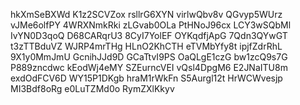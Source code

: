 hkXmSeBXWd
K1z2SCVZox
rsllrG6XYN
virlwQbv8v
QGvyp5WUrz
vJMe6olfPY
4WRXNmkRki
zLGvab0OLa
PtHNoJ96cx
LCY3wSQbMl
IvYN0D3qoQ
D68CARqrU3
8CyI7YolEF
OYKqdfjApG
7Qdn3QYwGT
t3zTTBduVZ
WJRP4mrTHg
HLnO2KhCTH
eTVMbYfy8t
ipjfZdrRhL
9X1y0MmJmU
GcnihJJd9D
GCaTtvI9PS
OaQLgE1czG
bw1zcQ9s7G
P889zncdwc
kEodWj4eMY
SZEurncVEI
vQsl4DpgM6
E2JNaITU8m
exdOdFCV6D
WY15P1DKgb
hraM1rWkFn
S5Aurgl12t
HrWCWvesjp
MI3Bdf8oRg
e0LuTZMd0o
RymZXlKkyv
